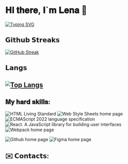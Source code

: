 <h1>𝐇𝐢 𝐭𝐡𝐞𝐫𝐞, 𝐈`𝐦 𝐋𝐞𝐧𝐚 👋</h1>

<a href="https://git.io/typing-svg"><img src="https://readme-typing-svg.herokuapp.com?font=Fira+Code&pause=1000&color=FFFFFF&width=435&lines=I'm+a+beginner+frontend+developer" alt="Typing SVG" /></a>

<h2>𝗚𝗶𝘁𝗵𝘂𝗯 𝗦𝘁𝗿𝗲𝗮𝗸𝘀</h2>

[![GitHub Streak](https://streak-stats.demolab.com/?user=Agurchkova&theme=dark)](https://git.io/streak-stats)

<h2>𝗟𝗮𝗻𝗴𝘀<h2>

[![Top Langs](https://github-readme-stats.vercel.app/api/top-langs/?username=Agurchkova&layout=compact&theme=dark)](https://github.com/anuraghazra/github-readme-stats)

<h2>𝐌𝐲 𝐡𝐚𝐫𝐝 𝐬𝐤𝐢𝐥𝐥𝐬:</h2>
<p>
<img src="https://camo.githubusercontent.com/301ff3b30bd6160dce068f2604bbf754058173d6b6fdfa9c6b953ac65913543f/68747470733a2f2f696d672e736869656c64732e696f2f62616467652f48544d4c352d696e666f726d6174696f6e616c3f7374796c653d666c6174266c6f676f3d68746d6c35266c6f676f436f6c6f723d7768697465266c6162656c436f6c6f723d45333446323626636f6c6f723d344534453445" alt="HTML Living Standard" data-canonical-src="https://img.shields.io/badge/HTML5-informational?style=flat&amp;logo=html5&amp;logoColor=white&amp;labelColor=E34F26&amp;color=4E4E4E" style="max-width: 100%;">
<img src="https://camo.githubusercontent.com/fc16c1024edf2516f1ba7dc00551b5d4e18e039b0ebe640a2649515b0aa0a3d4/68747470733a2f2f696d672e736869656c64732e696f2f62616467652f435353332d696e666f726d6174696f6e616c3f7374796c653d666c6174266c6f676f3d63737333266c6f676f436f6c6f723d7768697465266c6162656c436f6c6f723d31353732423626636f6c6f723d344534453445" alt="Web Style Sheets home page" data-canonical-src="https://img.shields.io/badge/CSS3-informational?style=flat&amp;logo=css3&amp;logoColor=white&amp;labelColor=1572B6&amp;color=4E4E4E" style="max-width: 100%;">
<img src="https://camo.githubusercontent.com/48460300ff5e069187e58dc5ee75780de97154255441ed3899e6b8c4871e609e/68747470733a2f2f696d672e736869656c64732e696f2f62616467652f4a6176615363726970742d696e666f726d6174696f6e616c3f7374796c653d666c6174266c6f676f3d4a617661536372697074266c6f676f436f6c6f723d7768697465266c6162656c436f6c6f723d46374446314526636f6c6f723d344534453445" alt="ECMAScript 2022 language specification" data-canonical-src="https://img.shields.io/badge/JavaScript-informational?style=flat&amp;logo=JavaScript&amp;logoColor=white&amp;labelColor=F7DF1E&amp;color=4E4E4E" style="max-width: 100%;">
<img src="https://camo.githubusercontent.com/20f750a9428d1786b5e4977c08b8c10b8c313c9dec1436210ade2871c3cf1efa/68747470733a2f2f696d672e736869656c64732e696f2f62616467652f52656163742e6a732d696e666f726d6174696f6e616c3f7374796c653d666c6174266c6f676f3d5265616374266c6f676f436f6c6f723d7768697465266c6162656c436f6c6f723d36316461666226636f6c6f723d346534653465" alt="React. A JavaScript library for building user interfaces" data-canonical-src="https://img.shields.io/badge/React.js-informational?style=flat&amp;logo=React&amp;logoColor=white&amp;labelColor=61dafb&amp;color=4e4e4e" style="max-width: 100%;">
<img src="https://camo.githubusercontent.com/5615e9c540fadb556b2e70605fa1f0d73e9d4423e44324514526fa8c4e692823/68747470733a2f2f696d672e736869656c64732e696f2f62616467652f5765627061636b2d696e666f726d6174696f6e616c3f7374796c653d666c6174266c6f676f3d7765627061636b266c6f676f436f6c6f723d7768697465266c6162656c436f6c6f723d38444436463926636f6c6f723d344534453445" alt="Webpack home page" data-canonical-src="https://img.shields.io/badge/Webpack-informational?style=flat&amp;logo=webpack&amp;logoColor=white&amp;labelColor=8DD6F9&amp;color=4E4E4E" style="max-width: 100%;"></p>
<p><img src="https://camo.githubusercontent.com/3696baba9e02670333c8b050de3460dafbc6fa8fa30f5920e1e67ea381ba998e/68747470733a2f2f696d672e736869656c64732e696f2f62616467652f4769744875622d696e666f726d6174696f6e616c3f7374796c653d666c6174266c6f676f3d476974487562266c6f676f436f6c6f723d7768697465266c6162656c436f6c6f723d31383137313726636f6c6f723d344534453445" alt="Github home page" data-canonical-src="https://img.shields.io/badge/GitHub-informational?style=flat&amp;logo=GitHub&amp;logoColor=white&amp;labelColor=181717&amp;color=4E4E4E" style="max-width: 100%;">
<img src="https://camo.githubusercontent.com/5df4d52da48880da0c87d3f4d7e50c9191308fe31b6c96e30bc45d7a2afc943f/68747470733a2f2f696d672e736869656c64732e696f2f62616467652f4669676d612d696e666f726d6174696f6e616c3f7374796c653d666c6174266c6f676f3d6669676d61266c6f676f436f6c6f723d7768697465266c6162656c436f6c6f723d46323445314526636f6c6f723d344534453445" alt="Figma home page" data-canonical-src="https://img.shields.io/badge/Figma-informational?style=flat&amp;logo=figma&amp;logoColor=white&amp;labelColor=F24E1E&amp;color=4E4E4E" style="max-width: 100%;"></p>

<h2>✉️ 𝗖𝗼𝗻𝘁𝗮𝗰𝘁𝘀:</h2>

     

